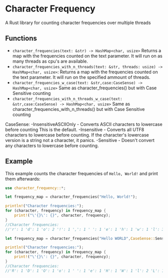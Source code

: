 # Character Frequency

A Rust library for counting character frequencies over multiple threads

## Functions

- `character_frequencies(text: &str) -> HashMap<char, usize>`
Returns a map with the frequencies counted on the text parameter.
It will run on as many threads as cpu's are available. 
- `character_frequencies_with_n_threads(text: &str, threads: usize) -> HashMap<char, usize>`:
Returns a map with the frequencies counted on the text parameter.
It will run on the specified ammount of threads.
- `character_frequencies_w_case(text: &str,case:CaseSense) -> HashMap<char, usize>`
Same as character_frequencies() but with Case Sensitive counting
- `character_frequencies_with_n_threads_w_case(text: &str,case:CaseSense) -> HashMap<char, usize>`
Same as character_frequencies_with_n_threads() but with Case Sensitive counting

CaseSense:
-InsensitiveASCIIOnly - Converts ASCII characters to lowercase before counting
 This is the default.
-Insensitive - Converts all UTF8 characters to lowercase before counting.  If
 the character's lowercase version is a string not a character, it panics. 
-Sensitive - Doesn't convert any characters to lowercase before counting. 

## Example
This example counts the character frequencies of `Hello, World!` and print them afterwards:

```rust
use character_frequency::*;

let frequency_map = character_frequencies("Hello, World!");

println!("Character frequencies:");
for (character, frequency) in frequency_map {
    print!("\'{}\': {}", character, frequency);
}
//Character frequencies:
//'r': 1 'd': 1 'o': 2 '!': 1 ',': 1 ' ': 1 'e': 1 'h': 1 'w': 1 'l': 3

let frequency_map = character_frequencies("Hello WORLD",CaseSense::Sensitive);

println!("Character frequencies:");
for (character, frequency) in frequency_map {
    print!("\'{}\': {}", character, frequency);
}
//Character frequencies:
//'R': 1 'D': 1 'O': 1 'o': 1 ' ': 1 'e': 1 'H': 1 'W': 1 'l': 2 'L': 1

```
